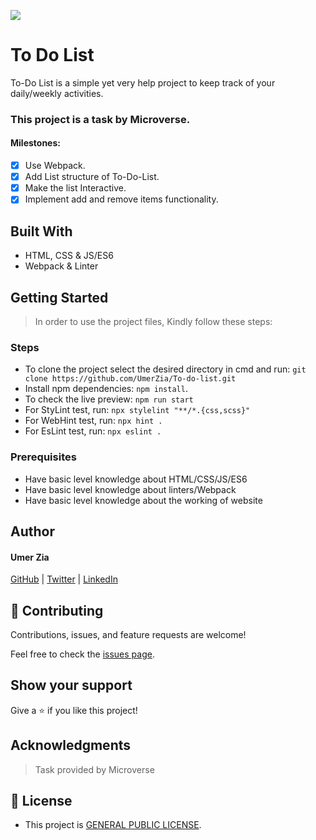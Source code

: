 ![](https://img.shields.io/badge/Microverse-blueviolet)

# To Do List
To-Do List is a simple yet very help project to keep track of your daily/weekly activities. 

### This project is a task by Microverse.

#### Milestones:

- [x] Use Webpack.
- [x] Add List structure of To-Do-List.
- [x] Make the list Interactive.
- [x] Implement add and remove items functionality.

## Built With

- HTML, CSS & JS/ES6
- Webpack & Linter

## Getting Started

> In order to use the project files, Kindly follow these steps:

### Steps

- To clone the project select the desired directory in cmd and run: `git clone https://github.com/UmerZia/To-do-list.git`
- Install npm dependencies: `npm install`.
- To check the live preview: `npm run start`
- For StyLint test, run: `npx stylelint "**/*.{css,scss}"`
- For WebHint test, run: `npx hint .`
- For EsLint test, run: `npx eslint .`

### Prerequisites

- Have basic level knowledge about HTML/CSS/JS/ES6
- Have basic level knowledge about linters/Webpack
- Have basic level knowledge about the working of website

## Author

#### Umer Zia

[GitHub](https://github.com/UmerZia) | [Twitter](https://twitter.com/InfinusDesign) | [LinkedIn](https://linkedin.com/in/umer-zia-30906a183/)

## 🤝 Contributing

Contributions, issues, and feature requests are welcome!

Feel free to check the [issues page](https://github.com/UmerZia/To-do-list/issues).

## Show your support

Give a ⭐ if you like this project!

## Acknowledgments

> Task provided by Microverse

## 📝 License

- This project is [GENERAL PUBLIC LICENSE](https://github.com/UmerZia/To-do-list/blob/main/LICENSE).